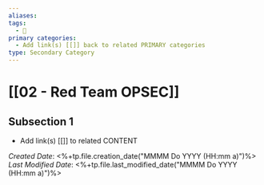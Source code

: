 ```yaml
---
aliases: 
tags:
  - 🥈
primary categories:
  - Add link(s) [[]] back to related PRIMARY categories
type: Secondary Category
---
```

# [[02 - Red Team OPSEC]]

## Subsection 1
* Add link(s) [[]] to related CONTENT

*Created Date*: <%+tp.file.creation_date("MMMM Do YYYY (HH:mm a)")%>  
*Last Modified Date*: <%+tp.file.last_modified_date("MMMM Do YYYY (HH:mm a)")%>
